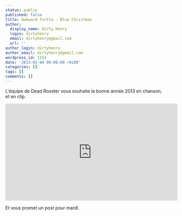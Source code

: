 ```yaml
---
status: publie
published: false
title: Awkward Turtle - Blue Christmas
author:
  display_name: Dirty Henry
  login: dirtyhenry
  email: dirtyhenry@gmail.com
  url: ''
author_login: dirtyhenry
author_email: dirtyhenry@gmail.com
wordpress_id: 1154
date: '2013-01-04 09:00:00 +0100'
categories: []
tags: []
comments: []
---
```

L'équipe de Dead Rooster vous souhaite la bonne année 2013 en chanson, et en clip.

<iframe width="540" height="304" src="http://www.youtube.com/embed/68GzNHS3SBM" frameborder="0" allowfullscreen></iframe>

Et vous promet un post pour mardi.
